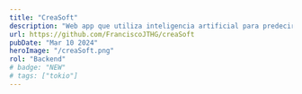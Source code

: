 ```yaml
---
title: "CreaSoft"
description: "Web app que utiliza inteligencia artificial para predecir el éxito potencial de una película antes de su estreno."
url: https://github.com/FranciscoJTHG/creaSoft
pubDate: "Mar 10 2024"
heroImage: "/creaSoft.png"
rol: "Backend"
# badge: "NEW"
# tags: ["tokio"]
---
```


<!-- Lorem ipsum dolor sit amet, consectetur adipiscing elit, sed do eiusmod tempor
incididunt ut labore et dolore magna aliqua. Vitae ultricies leo integer
malesuada nunc vel risus commodo viverra. Adipiscing enim eu turpis egestas
pretium. Euismod elementum nisi quis eleifend quam adipiscing. In hac habitasse
platea dictumst vestibulum. Sagittis purus sit amet volutpat. Netus et malesuada
fames ac turpis egestas. Eget magna fermentum iaculis eu non diam phasellus
vestibulum lorem. Varius sit amet mattis vulputate enim. Habitasse platea
dictumst quisque sagittis. Integer quis auctor elit sed vulputate mi. Dictumst
quisque sagittis purus sit amet. -->
